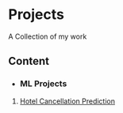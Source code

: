 # Projects

A Collection of my work

## Content
* ### ML Projects
1. [Hotel Cancellation Prediction]()
